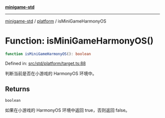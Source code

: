 [**minigame-std**](../../../README.md)

***

[minigame-std](../../../README.md) / [platform](../README.md) / isMiniGameHarmonyOS

# Function: isMiniGameHarmonyOS()

```ts
function isMiniGameHarmonyOS(): boolean
```

Defined in: [src/std/platform/target.ts:88](https://github.com/JiangJie/minigame-std/blob/c702c23d8258d9dd96d873df515d0027c84fb302/src/std/platform/target.ts#L88)

判断当前是否在小游戏的 HarmonyOS 环境中。

## Returns

`boolean`

如果在小游戏的 HarmonyOS 环境中返回 true，否则返回 false。
